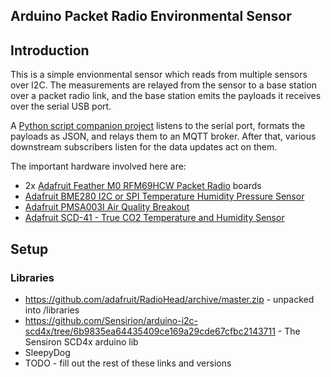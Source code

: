 ## Arduino Packet Radio Environmental Sensor
## Introduction
This is a simple envionmental sensor which reads from multiple sensors over I2C.  The measurements are relayed from the sensor to
a base station over a packet radio link, and the base station emits the payloads it receives over the serial USB port.

A [Python script companion project](https://github.com/triplepoint/ansible-radio-bridge/blob/main/files/serial_bridge.py) listens to the
serial port, formats the payloads as JSON, and relays them to an MQTT broker.  After that, various downstream subscribers listen for the
data updates act on them.

The important hardware involved here are:
- 2x [Adafruit Feather M0 RFM69HCW Packet Radio](https://www.adafruit.com/product/3176?gclid=CjwKCAjwvNaYBhA3EiwACgndgpZLvB8s0Ifjs6VuMn-oV2VZxTpuvf8ojY43N4Rm22mZQmp4r0QAeBoCYLAQAvD_BwE) boards
- [Adafruit BME280 I2C or SPI Temperature Humidity Pressure Sensor](https://www.adafruit.com/product/2652)
- [Adafruit PMSA003I Air Quality Breakout](https://www.adafruit.com/product/4632)
- [Adafruit SCD-41 - True CO2 Temperature and Humidity Sensor](https://www.adafruit.com/product/5190)

## Setup
### Libraries
- https://github.com/adafruit/RadioHead/archive/master.zip - unpacked into /libraries
- https://github.com/Sensirion/arduino-i2c-scd4x/tree/6b9835ea64435409ce169a29cde67cfbc2143711 - The Sensiron SCD4x arduino lib
- SleepyDog
- TODO - fill out the rest of these links and versions
